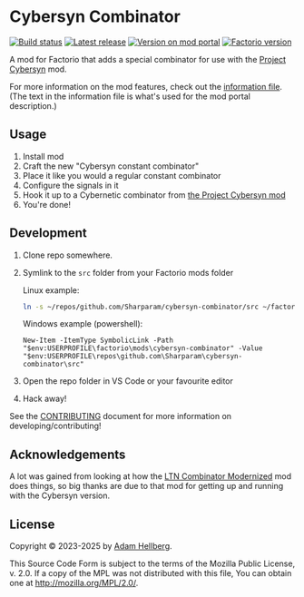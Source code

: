 # Cybersyn Combinator

[![Build status][build-badge]][build]
[![Latest release][release-badge]][release]
[![Version on mod portal][mod-portal-ver-badge]][mod]
[![Factorio version][factorio-ver-badge]][mod]

A mod for Factorio that adds a special combinator for use with the [Project Cybersyn][cybersyn] mod.

For more information on the mod features, check out the [information file](src/information.md).
(The text in the information file is what's used for the mod portal description.)

## Usage

 1. Install mod
 2. Craft the new "Cybersyn constant combinator"
 3. Place it like you would a regular constant combinator
 4. Configure the signals in it
 5. Hook it up to a Cybernetic combinator from [the Project Cybersyn mod][cybersyn]
 6. You're done!

## Development

 1. Clone repo somewhere.
 2. Symlink to the `src` folder from your Factorio mods folder

    Linux example:

    ```sh
    ln -s ~/repos/github.com/Sharparam/cybersyn-combinator/src ~/factorio/mods/cybersyn-combinator
    ```

    Windows example (powershell):

    ```pwsh
    New-Item -ItemType SymbolicLink -Path "$env:USERPROFILE\factorio\mods\cybersyn-combinator" -Value "$env:USERPROFILE\repos\github.com\Sharparam\cybersyn-combinator\src"
    ```
  3. Open the repo folder in VS Code or your favourite editor
  4. Hack away!

See the [CONTRIBUTING][] document for more information on developing/contributing!

## Acknowledgements

A lot was gained from looking at how the [LTN Combinator Modernized][ltnc] mod does things, so big thanks are due to that mod for getting up and running with the Cybersyn version.

## License

Copyright © 2023-2025 by [Adam Hellberg][sharparam].

This Source Code Form is subject to the terms of the Mozilla Public
License, v. 2.0. If a copy of the MPL was not distributed with this
file, You can obtain one at http://mozilla.org/MPL/2.0/.

[mod]: https://mods.factorio.com/mod/cybersyn-combinator
[mod-portal-ver-badge]: https://img.shields.io/badge/dynamic/json.svg?label=mod%20portal&url=https%3A%2F%2Fmods.factorio.com%2Fapi%2Fmods%2Fcybersyn-combinator&query=%24.releases%5B-1%3A%5D.version&colorB=%23a87723
[factorio-ver-badge]: https://img.shields.io/badge/dynamic/json.svg?label=factorio%20version&url=https%3A%2F%2Fmods.factorio.com%2Fapi%2Fmods%2Fcybersyn-combinator&query=%24.releases%5B-1%3A%5D.info_json.factorio_version&colorB=%23a87723
[build-badge]: https://github.com/Sharparam/cybersyn-combinator/actions/workflows/build.yml/badge.svg
[build]: https://github.com/Sharparam/cybersyn-combinator/actions/workflows/build.yml
[release-badge]: https://img.shields.io/github/v/release/Sharparam/cybersyn-combinator
[release]: https://github.com/Sharparam/cybersyn-combinator/releases/latest

[sharparam]: https://sharparam.com
[cybersyn]: https://mods.factorio.com/mod/cybersyn
[ltnc]: https://mods.factorio.com/mod/LTN_Combinator_Modernized
[contributing]: https://github.com/Sharparam/cybersyn-combinator/blob/main/CONTRIBUTING.md

